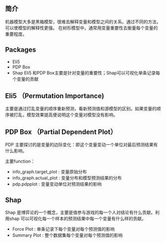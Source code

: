 ## 简介

机器模型大多是黑箱模型，很难去解释变量和模型之间的关系。通过不同的方法，可以使模型的解释性更强。 在树形模型中，通常用变量重要性去衡量每个变量的重要程度。

## Packages
- Eli5
- PDP Box
- Shap
Eli5 和PDP Box主要是针对变量的重要性；Shap可以可视化单条记录每个变量的贡献

## Eli5 （Permutation Importance)
主要是通过打乱变量的顺序重新预测，看新预测值和源模型的区别。如果变量的顺序被打乱，模型效果提高便说明这个变量对模型没有影响。

## PDP Box （Partial Dependent Plot）

PDP 主要探讨的是变量的边际变化：即这个变量变动一个单位对最后预测结果有什么影响。

主要function：
- info_graph.target_plot : 变量原始分布
- info_graph.actual_plot : 变量分布和模型预测结果的分布
- pdp.pdpplot : 变量变动单位对预测结果的影响

## Shap

Shap 是博弈论的一个概念，主要是值参与游戏的每一个人对结论有什么贡献。利用shap 可以可视化每一个样本的预测结果中每一个变量有什么样的贡献。
- Force Plot : 单条记录下每个变量对每个预测值的影响
- Summary Plot : 整个数据集每个变量对每个预测值的影响
